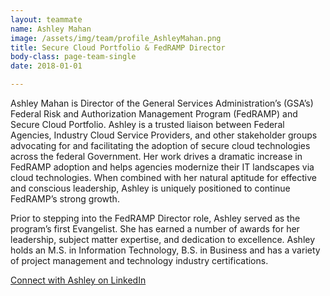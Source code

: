 ```yaml
---
layout: teammate
name: Ashley Mahan
image: /assets/img/team/profile_AshleyMahan.png
title: Secure Cloud Portfolio & FedRAMP Director 
body-class: page-team-single
date: 2018-01-01

---
```

Ashley Mahan is Director of the General Services Administration’s (GSA’s) Federal Risk and Authorization Management Program (FedRAMP) and Secure Cloud Portfolio. Ashley is a trusted liaison between Federal Agencies, Industry Cloud Service Providers, and other stakeholder groups advocating for and facilitating the adoption of secure cloud technologies across the federal Government.  Her work drives a dramatic increase in FedRAMP adoption and helps agencies modernize their IT landscapes via cloud technologies. When combined with her natural aptitude for effective and conscious leadership, Ashley is uniquely positioned to continue FedRAMP’s strong growth.

Prior to stepping into the FedRAMP Director role, Ashley served as the program’s first Evangelist. She has earned a number of awards for her leadership, subject matter expertise, and dedication to excellence. Ashley holds an M.S. in Information Technology, B.S. in Business and has a variety of project management and technology industry certifications.

[Connect with Ashley on LinkedIn](https://www.linkedin.com/in/ashleymahan)
